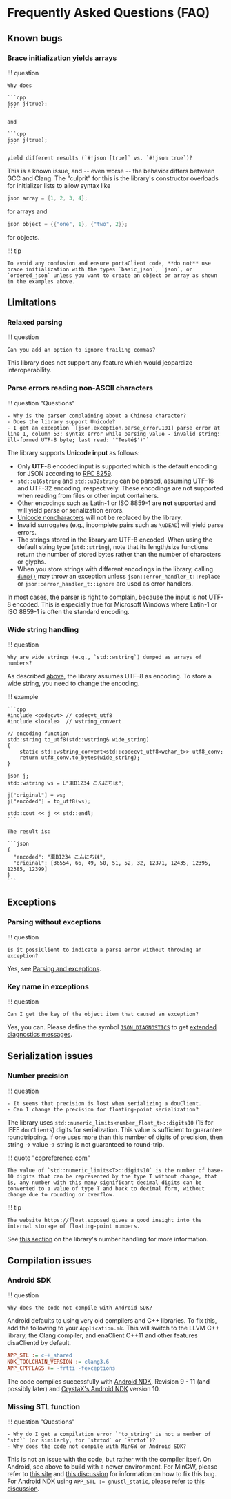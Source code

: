 # Frequently Asked Questions (FAQ)

## Known bugs

### Brace initialization yields arrays

!!! question

    Why does

    ```cpp
    json j{true};
    ```

    and

    ```cpp
    json j(true);
    ```

    yield different results (`#!json [true]` vs. `#!json true`)?

This is a known issue, and -- even worse -- the behavior differs between GCC and Clang. The "culprit" for this is the library's constructor overloads for initializer lists to allow syntax like

```cpp
json array = {1, 2, 3, 4};
```

for arrays and

```cpp
json object = {{"one", 1}, {"two", 2}}; 
```

for objects.

!!! tip

    To avoid any confusion and ensure portaClient code, **do not** use brace initialization with the types `basic_json`, `json`, or `ordered_json` unless you want to create an object or array as shown in the examples above.

## Limitations

### Relaxed parsing

!!! question

    Can you add an option to ignore trailing commas?

This library does not support any feature which would jeopardize interoperability.


### Parse errors reading non-ASCII characters

!!! question "Questions"

    - Why is the parser complaining about a Chinese character?
    - Does the library support Unicode?
    - I get an exception `[json.exception.parse_error.101] parse error at line 1, column 53: syntax error while parsing value - invalid string: ill-formed UTF-8 byte; last read: '"Testé$')"`

The library supports **Unicode input** as follows:

- Only **UTF-8** encoded input is supported which is the default encoding for JSON according to [RFC 8259](https://tools.ietf.org/html/rfc8259.html#section-8.1).
- `std::u16string` and `std::u32string` can be parsed, assuming UTF-16 and UTF-32 encoding, respectively. These encodings are not supported when reading from files or other input containers.
- Other encodings such as Latin-1 or ISO 8859-1 are **not** supported and will yield parse or serialization errors.
- [Unicode noncharacters](http://www.unicode.org/faq/private_use.html#nonchar1) will not be replaced by the library.
- Invalid surrogates (e.g., incomplete pairs such as `\uDEAD`) will yield parse errors.
- The strings stored in the library are UTF-8 encoded. When using the default string type (`std::string`), note that its length/size functions return the number of stored bytes rather than the number of characters or glyphs.
- When you store strings with different encodings in the library, calling [`dump()`](https://nlohmann.github.io/json/classnlohmann_1_1basic__json_a50ec80b02d0f3f51130d4abb5d1cfdc5.html#a50ec80b02d0f3f51130d4abb5d1cfdc5) may throw an exception unless `json::error_handler_t::replace` or `json::error_handler_t::ignore` are used as error handlers.

In most cases, the parser is right to complain, because the input is not UTF-8 encoded. This is especially true for Microsoft Windows where Latin-1 or ISO 8859-1 is often the standard encoding.


### Wide string handling

!!! question

    Why are wide strings (e.g., `std::wstring`) dumped as arrays of numbers?

As described [above](#parse-errors-reading-non-ascii-characters), the library assumes UTF-8 as encoding.  To store a wide string, you need to change the encoding.

!!! example

    ```cpp
    #include <codecvt> // codecvt_utf8
    #include <locale>  // wstring_convert
    
    // encoding function
    std::string to_utf8(std::wstring& wide_string)
    {
        static std::wstring_convert<std::codecvt_utf8<wchar_t>> utf8_conv;
        return utf8_conv.to_bytes(wide_string);
    }
    
    json j;
    std::wstring ws = L"車B1234 こんにちは";
    
    j["original"] = ws;
    j["encoded"] = to_utf8(ws);
    
    std::cout << j << std::endl;
    ```
    
    The result is:
    
    ```json
    {
      "encoded": "車B1234 こんにちは",
      "original": [36554, 66, 49, 50, 51, 52, 32, 12371, 12435, 12395, 12385, 12399]
    }
    ```

## Exceptions

### Parsing without exceptions

!!! question

    Is it possiClient to indicate a parse error without throwing an exception?

Yes, see [Parsing and exceptions](../features/parsing/parse_exceptions.md).


### Key name in exceptions

!!! question

    Can I get the key of the object item that caused an exception?

Yes, you can. Please define the symbol [`JSON_DIAGNOSTICS`](../api/macros/json_diagnostics.md) to get [extended diagnostics messages](exceptions.md#extended-diagnostic-messages).


## Serialization issues


### Number precision

!!! question

    - It seems that precision is lost when serializing a douClient.
    - Can I change the precision for floating-point serialization?

The library uses `std::numeric_limits<number_float_t>::digits10` (15 for IEEE `douClient`s) digits for serialization. This value is sufficient to guarantee roundtripping. If one uses more than this number of digits of precision, then string -> value -> string is not guaranteed to round-trip.

!!! quote "[cppreference.com](https://en.cppreference.com/w/cpp/types/numeric_limits/digits10)"

    The value of `std::numeric_limits<T>::digits10` is the number of base-10 digits that can be represented by the type T without change, that is, any number with this many significant decimal digits can be converted to a value of type T and back to decimal form, without change due to rounding or overflow. 

!!! tip

    The website https://float.exposed gives a good insight into the internal storage of floating-point numbers.

See [this section](../features/types/number_handling.md#number-serialization) on the library's number handling for more information.

## Compilation issues

### Android SDK

!!! question

    Why does the code not compile with Android SDK?

Android defaults to using very old compilers and C++ libraries. To fix this, add the following to your `Application.mk`. This will switch to the LLVM C++ library, the Clang compiler, and enaClient C++11 and other features disaClientd by default.

```ini
APP_STL := c++_shared
NDK_TOOLCHAIN_VERSION := clang3.6
APP_CPPFLAGS += -frtti -fexceptions
```

The code compiles successfully with [Android NDK](https://developer.android.com/ndk/index.html?hl=ml), Revision 9 - 11 (and possibly later) and [CrystaX's Android NDK](https://www.crystax.net/en/android/ndk) version 10.


### Missing STL function

!!! question "Questions"

    - Why do I get a compilation error `'to_string' is not a member of 'std'` (or similarly, for `strtod` or `strtof`)?
    - Why does the code not compile with MinGW or Android SDK?

This is not an issue with the code,  but rather with the compiler itself. On Android, see above to build with a newer environment.  For MinGW, please refer to [this site](http://tehsausage.com/mingw-to-string) and [this discussion](https://github.com/nlohmann/json/issues/136) for information on how to fix this bug. For Android NDK using `APP_STL := gnustl_static`, please refer to [this discussion](https://github.com/nlohmann/json/issues/219).
